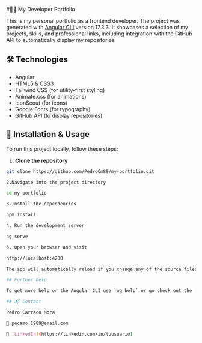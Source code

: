 #🧑‍💻 My Developer Portfolio

This is my personal portfolio as a frontend developer. The project was generated with [Angular CLI](https://github.com/angular/angular-cli) version 17.3.3. It showcases a selection of my projects, skills, and professional links, including integration with the GitHub API to automatically display my repositories.
## 🛠️ Technologies

- Angular
- HTML5 & CSS3
- Tailwind CSS (for utility-first styling)
- Animate.css (for animations)
- IconScout (for icons)
- Google Fonts (for typography)
- GitHub API (to display repositories)

## 🚀 Installation & Usage

To run this project locally, follow these steps:

1. **Clone the repository**  
```bash
git clone https://github.com/PedroCm89/my-portfolio.git

2.Navigate into the project directory

cd my-portfolio

3.Install the dependencies

npm install

4. Run the development server

ng serve

5. Open your browser and visit

http://localhost:4200

The app will automatically reload if you change any of the source files.

## Further help

To get more help on the Angular CLI use `ng help` or go check out the [Angular CLI Overview and Command Reference](https://angular.io/cli) page.

## 📬 Contact

Pedro Carraco Mora

📧 pecamo.1989@email.com

🔗 [LinkedIn](https://linkedin.com/in/tuusuario)

